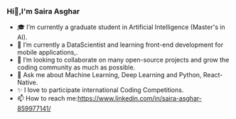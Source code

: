 ###  Hi👋,I'm Saira Asghar
- 🎓 I’m currently a graduate student in Artificial Intelligence (Master's in AI).
- 🌱 I’m currently a DataScientist and learning front-end development for mobile applications,.
- 👯 I’m looking to collaborate on many open-source projects and grow the coding community as much as possible.
- 💬 Ask me about Machine Learning, Deep Learning and Python, React-Native.
- ✨ I love to participate international Coding Competitions.
- 📫 How to reach me:https://www.linkedin.com/in/saira-asghar-859977141/
